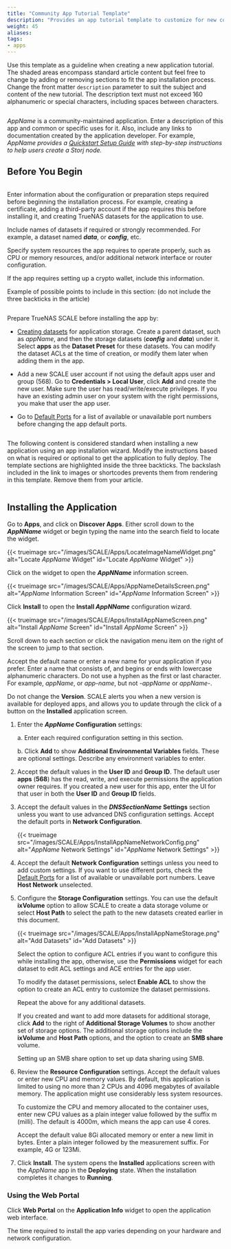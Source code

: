 ```yaml
---
title: "Community App Tutorial Template"
description: "Provides an app tutorial template to customize for new community-maintained app tutorials."
weight: 45
aliases:
tags:
- apps
---
```


Use this template as a guideline when creating a new application tutorial.
The shaded areas encompass standard article content but feel free to change by adding or removing sections to fit the app installation process.
Change the front matter `description` parameter to suit the subject and content of the new tutorial.
The description text must not exceed 160 alphanumeric or special characters, including spaces between characters.

```
```
*AppName* is a community-maintained application.
Enter a description of this app and common or specific uses for it. Also, include any links to documentation created by the application developer.
For example, 
*AppName provides a [Quickstart Setup Guide](\https://docs.appName/setup) with step-by-step instructions to help users create a Storj node.*

## Before You Begin
```
```
Enter information about the configuration or preparation steps required before beginning the installation process.
For example, creating a certificate, adding a third-party account if the app requires this before installing it, and creating TrueNAS datasets for the application to use.

Include names of datasets if required or strongly recommended. For example, a dataset named ***data***, or ***config***, etc.

Specify system resources the app requires to operate properly, such as CPU or memory resources, and/or additional network interface or router configuration.

If the app requires setting up a crypto wallet, include this information.

Example of possible points to include in this section: (do not include the three backticks in the article)
```
```
Prepare TrueNAS SCALE before installing the app by: 
   
* [Creating datasets](#creating-the-storj-datasets-on-truenas-scale) for application storage. 
  Create a parent dataset, such as *appName*, and then the storage datasets (***config*** and ***data***) under it.
  Select **apps** as the **Dataset Preset** for these datasets. You can modify the dataset ACLs at the time of creation, or modify them later when adding them in the app.

* Add a new SCALE user account if not using the default apps user and group (568).
  Go to **Credentials > Local User**, click **Add** and create the new user.
  Make sure the user has read/write/execute privileges. If you have an existing admin user on your system with the right permissions, you make that user the app user.

* Go to [Default Ports](https://www.truenas.com/docs/references/defaultports/) for a list of available or unavailable port numbers before changing the app default ports. 

```
```
The following content is considered standard when installing a new application using an app installation wizard. Modify the instructions based on what is required or optional to get the application to fully deploy.
The template sections are highlighted inside the three backticks. The backslash included in the link to images or shortcodes prevents them from rendering in this template. Remove them from your article.
```
```
## Installing the Application

Go to **Apps**, and click on **Discover Apps**.
Either scroll down to the ***AppNName*** widget or begin typing the name into the search field to locate the widget.

{{\< trueimage src="/images/SCALE/Apps/LocateImageNameWidget.png" alt="Locate *AppName* Widget" id="Locate *AppName* Widget" >}}

Click on the widget to open the ***AppNName*** information screen.

{{\< trueimage src="/images/SCALE/Apps/AppNameDetailsScreen.png" alt="*AppName* Information Screen" id="*AppName* Information Screen" >}}

Click **Install** to open the **Install *AppNName*** configuration wizard.

{{\< trueimage src="/images/SCALE/Apps/InstallAppNameScreen.png" alt="Install *AppName* Screen" id="Install *AppName* Screen" >}}

Scroll down to each section or click the navigation menu item on the right of the screen to jump to that section.

Accept the default name or enter a new name for your application if you prefer.
Enter a name that consists of, and begins or ends with lowercase alphanumeric characters.
Do not use a hyphen as the first or last character. For example, *appName*, or *app-name*, but not *-appName* or *appName-*.

Do not change the **Version**. SCALE alerts you when a new version is available for deployed apps, and allows you to update through the click of a button on the **Installed** application screen.

1. Enter the ***AppName* Configuration** settings:

   a. Enter each required configuration setting in this section.

   b. Click **Add** to show **Additional Environmental Variables** fields. These are optional settings. Describe any environment variables to enter.

2. Accept the default values in the **User ID** and **Group ID**.
   The default user **apps** (**568**) has the read, write, and execute permissions the application owner requires.
   If you created a new user for this app, enter the UI for that user in both the **User ID** and **Group ID** fields.

3. Accept the default values in the ***DNSSectionName* Settings** section unless you want to use advanced DNS configuration settings.
   Accept the default ports in **Network Configuration**.

   {{\< trueimage src="/images/SCALE/Apps/InstallAppNameNetworkConfig.png" alt="*AppName* Network Settings" id="*AppName* Network Settings" >}}

4. Accept the default **Network Configuration** settings unless you need to add custom settings. 
   If you want to use different ports, check the [Default Ports](https://www.truenas.com/docs/references/defaultports/) for a list of available or unavailable port numbers.
   Leave **Host Network** unselected.

5. Configure the **Storage Configuration** settings.
   You can use the default **ixVolume** option to allow SCALE to create a data storage volume or select **Host Path** to select the path to the new datasets created earlier in this document.

   {{\< trueimage src="/images/SCALE/Apps/InstallAppNameStorage.png" alt="Add Datasets" id="Add Datasets" >}}

   Select the option to configure ACL entries if you want to configure this while installing the app, otherwise, use the **Permissions** widget for each dataset to edit ACL settings and ACE entries for the app user.

   To modify the dataset permissions, select **Enable ACL** to show the option to create an ACL entry to customize the dataset permissions.
   
   Repeat the above for any additional datasets.

   If you created and want to add more datasets for additional storage, click **Add** to the right of **Additional Storage Volumes** to show another set of storage options.
   The additional storage options include the **ixVolume** and **Host Path** options, and the option to create an **SMB share** volume.

   Setting up an SMB share option to set up data sharing using SMB.

6. Review the **Resource Configuration** settings.
   Accept the default values or enter new CPU and memory values.
   By default, this application is limited to using no more than 2 CPUs and 4096 megabytes of available memory.
   The application might use considerably less system resources.

   To customize the CPU and memory allocated to the container uses, enter new CPU values as a plain integer value followed by the suffix m (milli).
   The default is 4000m, which means the app can use 4 cores.

   Accept the default value 8Gi allocated memory or enter a new limit in bytes.
   Enter a plain integer followed by the measurement suffix. For example, 4G or 123Mi.

7. Click **Install**.
   The system opens the **Installed** applications screen with the *AppName* app in the **Deploying** state.
   When the installation completes it changes to **Running**.

### Using the Web Portal
Click **Web Portal** on the **Application Info** widget to open the application web interface.

The time required to install the app varies depending on your hardware and network configuration.
```
```
